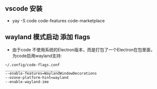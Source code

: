 ## vscode 安装
- yay -S code code-features code-marketplace

## wayland 模式启动 添加 flags
- 由于code 不使用系统的Electron版本，而是打包了一个Electron在包里面，为code启用wayland支持:
````
~/.config/code-flags.conf
_________________________
--enable-features=WaylandWindowDecorations
--ozone-platform-hint=wayland
--enable-wayland-ime
````
